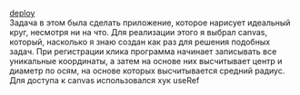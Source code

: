 [deploy](https://brave-engelbart-e56963.netlify.app/) </br>
Задача в этом была сделать приложение, которое нарисует идеальный круг, несмотря ни на что. Для реализации этого я выбрал canvas, который, насколько я знаю создан как раз для решения подобных задач. При регистрации клика программа начинает записывать все уникальные координаты, а затем на основе них высчитывает центр и диаметр по осям, на основе которых высчитывается средний радиус. Для доступа к canvas использовался хук useRef 
